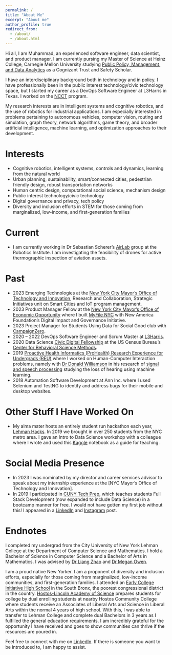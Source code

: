 ```yaml
---
permalink: /
title: "About Me"
excerpt: "About me"
author_profile: true
redirect_from: 
  - /about/
  - /about.html
---
```


Hi all, I am Muhammad, an experienced software engineer, data scientist, and product manager. I am currently pursing my Master of Science at Heinz College, Carnegie Mellon University studying [Public Policy, Management, and Data Analytics](https://www.heinz.cmu.edu/programs/public-policy-management-master/data-analytics) as a Cognizant Trust and Safety Scholar. 

I have an interdisciplinary background both in technology and in policy. I have professionally been in the public interest technology/civic technology space, but I started my career as a DevOps Software Engineer at L3Harris in Texas. I worked on the [NCCT](https://www.l3harris.com/newsroom/editorial/2021/09/network-centric-collaborative-targeting-ncct) program.

My research interests are in intelligent systems and cognitive robotics, and the use of robotics for industrial applications. I am especially interested in problems pertaining to autonomous vehicles, computer vision, routing and simulation, graph theory, network algorithms, game theory, and broader artificial intelligence, machine learning, and optimization approaches to their development.

Interests
======
- Cognitive robotics, intelligent systems, controls and dynamics, learning from the natural world
-	Urban planning, sustainability, smart/connected cities, pedestrian friendly design, robust transportation networks
-	Human centric design, computational social science, mechanism design
-	Public interest technology/civic technology
-	Digital governance and privacy, tech policy 
-	Diversity and inclusion efforts in STEM for those coming from marginalized, low-income, and first-generation families

Current
======
-	I am currently working in Dr Sebastian Scherer’s [AirLab](https://theairlab.org/) group at the Robotics Institute. I am investigating the feasibility of drones for active thermographic inspection of aviation assets.

Past
======
-	2023 Emerging Technologies at the [New York City Mayor’s Office of Technology and Innovation](https://www.nyc.gov/content/oti/pages/), Research and Collaboration, Strategic Initiatives unit on Smart Cities and IoT program management. 
-	2023 Product Manager Fellow at the [New York City Mayor’s Office of Economic Opportunity](https://www.nyc.gov/site/opportunity/index.page) where I built [MyFile NYC](https://www.newamerica.org/digital-impact-governance-initiative/blog/reflections-myfile-nyc/) with New America Foundation’s Digital Impact and Governance Initiative.
-	2023 Project Manager for Students Using Data for Social Good club with [CampaignZero](https://campaignzero.org/).
-	2020 – 2022 DevOps Software Engineer and Scrum Master at [L3Harris](https://www.l3harris.com/newsroom/editorial/2021/09/network-centric-collaborative-targeting-ncct).
-	2020 Data Science [Civic Digital Fellowship](https://blog.codingitforward.com/meet-the-2020-fellows-u-s-census-bureau-93979a28ccf) at the US Census Bureau’s [Center for Behavioral Science Methods](https://www.census.gov/topics/research/behavior-science-methods.html#:~:text=The%20Center%20for%20Behavioral%20Science,collection%20instruments%2C%20and%20information%20products.).
- 2019 [Proactive Health Informatics (ProHealth) Research Experience for Undergrads (REU)](https://prohealth.luddy.indiana.edu/reu/) where I worked on Human-Computer Interaction problems, namely with [Dr Donald Williamson](https://homes.luddy.indiana.edu/williads/) in his research of [signal and speech processing](https://drive.google.com/drive/folders/1Z2B4Jby8T7d1_n8k7OqCp-qYluPplW_l?usp=sharing) studying the loss of hearing using machine learning.
- 2018 Automation Software Development at Ann Inc. where I used Selenium and TestNG to identify and address bugs for their mobile and desktop websites.

Other Stuff I Have Worked On
======
-	My alma mater hosts an entirely student run hackathon each year, [Lehman Hacks](https://lehman-hacks.devpost.com/). In 2019 we brought in over 250 students from the NYC metro area. I gave an Intro to Data Science workshop with a colleague where I wrote and used this [Kaggle](https://www.kaggle.com/code/asgharm1999/pokemon-classification) notebook as a guide for teaching.

Social Media Presence
======
-	In 2023 I was nominated by my director and career services advisor to speak about my internship experience at the [NYC Mayor’s Office of Technology and Innovation]. 
-	In 2019 I participated in [CUNY Tech Prep](http://cunytechprep.nyc/), which teaches students Full Stack Development (now expanded to include Data Science) in a bootcamp manner for free. I would not have gotten my first job without this! I appeared in a [LinkedIn](https://www.linkedin.com/posts/cuny-tech-prep_new-career-tech-activity-7041174343602614272-2eqq?utm_source=share&utm_medium=member_desktop) and [Instagram](https://www.instagram.com/p/CAbDLCqnH9R/?igshid=MzRlODBiNWFlZA==) post.


Endnotes
======
I completed my undergrad from the City University of New York Lehman College at the Department of Computer Science and Mathematics. I hold a Bachelor of Science in Computer Science and a Bachelor of Arts in Mathematics. I was advised by [Dr Liang Zhao](https://sites.google.com/site/liangzhaocuny/home) and [Dr Megan Owen](http://comet.lehman.cuny.edu/owen/).

I am a proud native New Yorker. I am a proponent of diversity and inclusion efforts, especially for those coming from marginalized, low-income communities, and first-generation families. I attended an [Early College Initiative High School](https://www.cuny.edu/about/administration/offices/evaluation/areas-of-focus_1/college_readiness/early-college-initiative-eci/) in the South Bronx, the poorest congressional district in the country. [Hostos-Lincoln Academy of Science](https://www.hostoslincoln.org/) prepares students for college by dual enrolling students at nearby Hostos Community College where students receive an Associates of Liberal Arts and Science in Liberal Arts within the normal 4 years of high school. With this, I was able to transfer to Lehman College and complete dual Bachelors in 3 years as I fulfilled the general education requirements. I am incredibly grateful for the opportunity I have received and goes to show communities can thrive if the resources are poured in.

Feel free to connect with me on [LinkedIn](https://www.linkedin.com/in/muhammad-asghar/). If there is someone you want to be introduced to, I am happy to assist. 